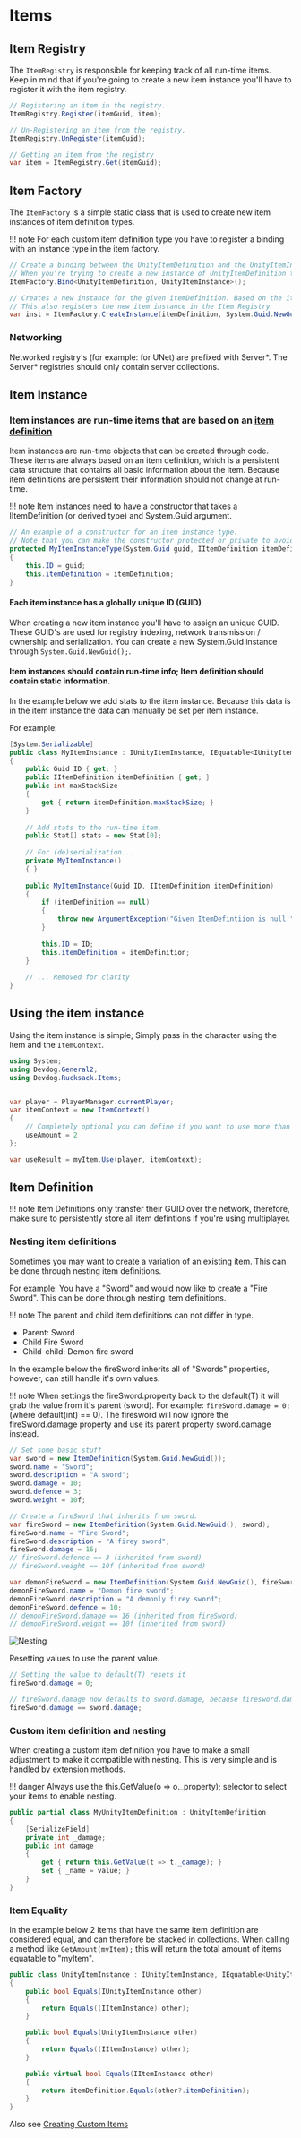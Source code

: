 # Items

## Item Registry

The `ItemRegistry` is responsible for keeping track of all run-time items.
Keep in mind that if you're going to create a new item instance you'll have to register it with the item registry.

```csharp
// Registering an item in the registry.
ItemRegistry.Register(itemGuid, item);

// Un-Registering an item from the registry.
ItemRegistry.UnRegister(itemGuid);

// Getting an item from the registry
var item = ItemRegistry.Get(itemGuid);
```

## Item Factory

The `ItemFactory` is a simple static class that is used to create new item instances of item definition types.

!!! note
    For each custom item definition type you have to register a binding with an instance type in the item factory.

```csharp
// Create a binding between the UnityItemDefinition and the UnityItemInstance.
// When you're trying to create a new instance of UnityItemDefinition this will ensure a new instance of UnityItemInstance will be returned.
ItemFactory.Bind<UnityItemDefinition, UnityItemInstance>();

// Creates a new instance for the given itemDefinition. Based on the itemDefinition type and the set bindings a new instance will be returned.
// This also registers the new item instance in the Item Registry
var inst = ItemFactory.CreateInstance(itemDefinition, System.Guid.NewGuid());
```

### Networking

Networked registry's (for example: for UNet) are prefixed with Server*. The Server* registries should only contain server collections.

## Item Instance

### Item instances are run-time items that are based on an [item definition](#item-definition)

Item instances are run-time objects that can be created through code. These items are always based on an item definition, which is a persistent data structure that contains all basic information about the item. Because item definitions are persistent their information should not change at run-time.

!!! note
    Item instances need to have a constructor that takes a IItemDefinition (or derived type) and System.Guid argument.

```csharp
// An example of a constructor for an item instance type.
// Note that you can make the constructor protected or private to avoid users from directly instantiating the item without going through the ItemFactory.
protected MyItemInstanceType(System.Guid guid, IItemDefinition itemDefinition)
{
    this.ID = guid;
    this.itemDefinition = itemDefinition;
}

```

#### Each item instance has a globally unique ID (GUID)

When creating a new item instance you'll have to assign an unique GUID. These GUID's are
used for registry indexing, network transmission / ownership and serialization.
You can create a new System.Guid instance through ```System.Guid.NewGuid();```.

#### Item instances should contain run-time info; Item definition should contain static information.

In the example below we add stats to the item instance.
Because this data is in the item instance the data can manually be set per item instance.

For example:

```csharp
[System.Serializable]
public class MyItemInstance : IUnityItemInstance, IEquatable<IUnityItemInstance>
{
    public Guid ID { get; }
    public IItemDefinition itemDefinition { get; }
    public int maxStackSize
    {
        get { return itemDefinition.maxStackSize; }
    }
    
    // Add stats to the run-time item.
    public Stat[] stats = new Stat[0];
    
    // For (de)serialization...
    private MyItemInstance()
    { }
    
    public MyItemInstance(Guid ID, IItemDefinition itemDefinition)
    {
        if (itemDefinition == null)
        {
            throw new ArgumentException("Given ItemDefintiion is null!");
        }
        
        this.ID = ID;
        this.itemDefinition = itemDefinition;
    }
    
    // ... Removed for clarity
}
```

## Using the item instance

Using the item instance is simple; Simply pass in the character using the item and the `ItemContext`.

```csharp
using System;
using Devdog.General2;
using Devdog.Rucksack.Items;


var player = PlayerManager.currentPlayer;
var itemContext = new ItemContext()
{
	// Completely optional you can define if you want to use more than 1.
	useAmount = 2
};

var useResult = myItem.Use(player, itemContext);
```

## Item Definition

!!! note
    Item Definitions only transfer their GUID over the network, therefore, make sure to persistently store all item defintions if you're using multiplayer.

### Nesting item definitions

Sometimes you may want to create a variation of an existing item. This can be done through
nesting item definitions.

For example:
You have a "Sword" and would now like to create a "Fire Sword". This can be done through nesting item definitions.

!!! note
    The parent and child item definitions can not differ in type.

- Parent: Sword
- Child Fire Sword
- Child-child: Demon fire sword

In the example below the fireSword inherits all of "Swords" properties, however,
can still handle it's own values.

!!! note
    When settings the fireSword.property back to the default(T) it will grab the value from it's parent (sword). For example:  ```fireSword.damage = 0;``` (where default(int) == 0). The firesword will now ignore the fireSword.damage property and use its parent property sword.damage instead.

```csharp
// Set some basic stuff
var sword = new ItemDefinition(System.Guid.NewGuid());
sword.name = "Sword";
sword.description = "A sword";
sword.damage = 10;
sword.defence = 3;
sword.weight = 10f;

// Create a fireSword that inherits from sword.
var fireSword = new ItemDefinition(System.Guid.NewGuid(), sword);
fireSword.name = "Fire Sword";
fireSword.description = "A firey sword";
fireSword.damage = 16;
// fireSword.defence == 3 (inherited from sword)
// fireSword.weight == 10f (inherited from sword)

var demonFireSword = new ItemDefinition(System.Guid.NewGuid(), fireSword);
demonFireSword.name = "Demon fire sword";
demonFireSword.description = "A demonly firey sword";
demonFireSword.defence = 10;
// demonFireSword.damage == 16 (inherited from fireSword)
// demonFireSword.weight == 10f (inherited from sword)
```

![Nesting](Assets/Nesting.png)

Resetting values to use the parent value.
```csharp
// Setting the value to default(T) resets it
fireSword.damage = 0;

// fireSword.damage now defaults to sword.damage, because firesword.damage is default(T)
fireSword.damage == sword.damage;
```

### Custom item definition and nesting

When creating a custom item definition you have to make a small adjustment to make it compatible with nesting.
This is very simple and is handled by extension methods.

!!! danger
    Always use the this.GetValue(o => o._property); selector to select your items to enable nesting.

```csharp
public partial class MyUnityItemDefinition : UnityItemDefinition
{
    [SerializeField]
    private int _damage;
    public int damage
    {
        get { return this.GetValue(t => t._damage); }
        set { _name = value; }
    }
}
```

### Item Equality

In the example below 2 items that have the same item definition are considered equal, and can therefore be stacked in collections. When calling a method like `GetAmount(myItem);` this will return the total amount of items equatable to "myItem".

```csharp
public class UnityItemInstance : IUnityItemInstance, IEquatable<UnityItemInstance>
{
	public bool Equals(IUnityItemInstance other)
	{
		return Equals((IItemInstance) other);
	}

	public bool Equals(UnityItemInstance other)
	{
		return Equals((IItemInstance) other);
	}

	public virtual bool Equals(IItemInstance other)
	{
		return itemDefinition.Equals(other?.itemDefinition);
	}
}
```

Also see [Creating Custom Items](CustomItem.md)
